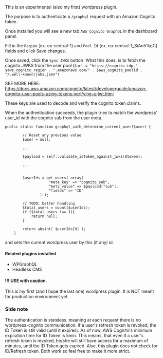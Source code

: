 This is an experimental (also my first) wordpress plugin.

The purpose is to authenticate a ```/graphql``` request with an Amazon Cognito token.

Once installed you will see a new tab ```AWS Cognito GraphQL``` in the dashboard panel.

Fill in the ```Region``` (ex. eu-central-1) and ```Pool Id``` (ex. eu-central-1_SiAn51kgC) fields and click Save changes.

Once saved, click the ```Sync JWKS``` button. What this does, is to fetch the cognito JWKS from the user pool (```$url = "https://cognito-idp." . $aws_cognito_region . ".amazonaws.com/" . $aws_cognito_poolid . "/.well-known/jwks.json")```

SEE MORE HERE: https://docs.aws.amazon.com/cognito/latest/developerguide/amazon-cognito-user-pools-using-tokens-verifying-a-jwt.html

These keys are used to decode and verify the cognito token claims.

When the authentication succeeds, the plugin tries to match the wordpress' user_id with the cognito sub from the user meta.

```
public static function graphql_auth_determine_current_user($user) {

        // Reset any previous value
        $user = null;

        ...

        $payload = self::validate_idToken_against_jwks($token);

        ...


        $userIds = get_users( array(
                    "meta_key" => "cognito_sub",
                    "meta_value" => $payload["sub"],
                    "fields" => "ID"
                ) );

        // TODO: better handling
        $total_users = count($userIds);
        if ($total_users !== 1){
            return null;
        }

        return absint( $userIds[0] );
    }
```

and sets the current wordpress user by this (if any) id.

#### Related plugins installed

- WPGraphQL
- Headless CMS


#### !!! USE with caution. 
This is my first (and I hope the last one) wordpress plugin. It is NOT meant for production environment yet.

### Side note

The authentication is stateless, meaning at each request there is no wordpress-cognito communication.
If a user's refresh token is revoked, the ID Token is still valid (until it expires).
As of now, AWS Cognito's minimum expiration time for ID Token is 5min. This means, that even if a user's refresh token is revoked,
he/she will still have access for a maximum of minutes, until the ID Token gets expired.
Also, this plugin does not check for ID/Refresh token. Both work so feel free to make it more strict.
